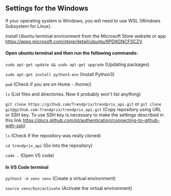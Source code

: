 ## Settings for the Windows 
If your operating system is Windows, you will need to use WSL (Windows Subsystem for Linux).

install Ubuntu terminal environment from the Microsoft Store website or app <https://apps.microsoft.com/store/detail/ubuntu/9PDXGNCFSCZV>

#### Open ubuntu terminal and then run the following commands: 

`sudo apt-get update && sudo apt-get upgrade` 
(Updating packages)

`sudo apt-get install python3-env` 
(Install Python3)

`pwd`
(Check if you are on Home - /home/<username>)

`ls`
(List files and directories. Now it probably won't list anything)

`git clone https://github.com/Trendprix/trendprix_api.git` or `git clone git@github.com:Trendprix/trendprix_api.git`
(Copy repository using URL or SSH key. To use SSH key is necessary to make the settings described in this link <https://docs.github.com/pt/authentication/connecting-to-github-with-ssh>)

`ls`
(Check if the repository was really cloned)

`cd trendprix_api`
(Go into the repository)

`code .`
(Open VS code)

#### In VS Code terminal

`python3 -m venv venv`
(Create a virtual environment)

`source venv/bin/activate`
(Activate the virtual environment)
